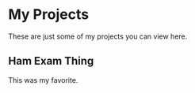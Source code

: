 # My Projects

These are just some of my projects you can view here.

## Ham Exam Thing

This was my favorite.
